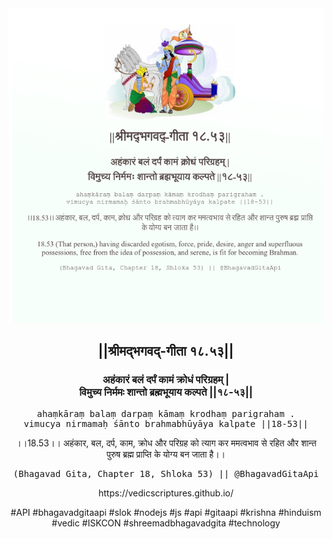 <img src="../../asset/BG_18_53.png"/>
<center><h2>||श्रीमद्‍भगवद्‍-गीता १८.५३||</h2>
<h3>अहंकारं बलं दर्पं कामं क्रोधं परिग्रहम् |<br/>विमुच्य निर्ममः शान्तो ब्रह्मभूयाय कल्पते ||१८-५३||</h3>
<pre>ahaṃkāraṃ balaṃ darpaṃ kāmaṃ krodhaṃ parigraham .<br/>vimucya nirmamaḥ śānto brahmabhūyāya kalpate ||18-53||</pre>
<p>।।18.53।। अहंकार, बल, दर्प, काम, क्रोध और परिग्रह को त्याग कर ममत्वभाव से रहित और शान्त पुरुष ब्रह्म प्राप्ति के योग्य बन जाता है।।</p>
<pre>(Bhagavad Gita, Chapter 18, Shloka 53) || @BhagavadGitaApi</pre><p>https://vedicscriptures.github.io/</p><p>#API #bhagavadgitaapi #slok #nodejs #js #api #gitaapi #krishna #hinduism #vedic #ISKCON #shreemadbhagavadgita #technology</p></center>